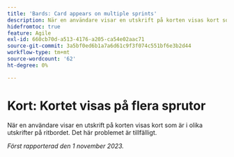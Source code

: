 ```yaml
---
title: 'Bards: Card appears on multiple sprints'
description: När en användare visar en utskrift på korten visas kort som är i olika utskrifter på ritbordet. Det här problemet är tillfälligt.
hidefromtoc: true
feature: Agile
exl-id: 660cb70d-a513-4176-a205-ca54e02aac71
source-git-commit: 3a5bf0ed6b1a7a6d61c9f3f074c551bf6e3b2d44
workflow-type: tm+mt
source-wordcount: '62'
ht-degree: 0%

---
```


# Kort: Kortet visas på flera sprutor

<!--
>[!NOTE]
>
>This issue was fixed on January 12, 2024.-->

När en användare visar en utskrift på korten visas kort som är i olika utskrifter på ritbordet. Det här problemet är tillfälligt.

_Först rapporterad den 1 november 2023._
